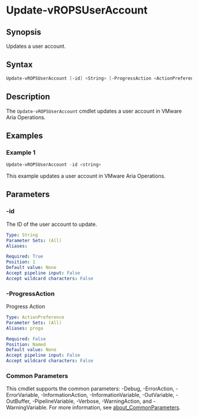 # Update-vROPSUserAccount

## Synopsis

Updates a user account.

## Syntax

```powershell
Update-vROPSUserAccount [-id] <String> [-ProgressAction <ActionPreference>] [<CommonParameters>]
```

## Description

The `Update-vROPSUserAccount` cmdlet updates a user account in VMware Aria Operations.

## Examples

### Example 1

```powershell
Update-vROPSUserAccount -id <string>
```

This example updates a user account in VMware Aria Operations.

## Parameters

### -id

The ID of the user account to update.

```yaml
Type: String
Parameter Sets: (All)
Aliases:

Required: True
Position: 1
Default value: None
Accept pipeline input: False
Accept wildcard characters: False
```

### -ProgressAction

Progress Action

```yaml
Type: ActionPreference
Parameter Sets: (All)
Aliases: proga

Required: False
Position: Named
Default value: None
Accept pipeline input: False
Accept wildcard characters: False
```

### Common Parameters

This cmdlet supports the common parameters: -Debug, -ErrorAction, -ErrorVariable, -InformationAction, -InformationVariable, -OutVariable, -OutBuffer, -PipelineVariable, -Verbose, -WarningAction, and -WarningVariable. For more information, see [about_CommonParameters](http://go.microsoft.com/fwlink/?LinkID=113216).
